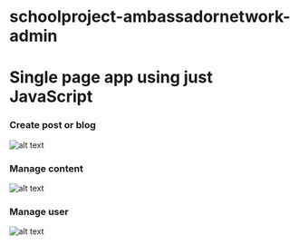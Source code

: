 # schoolproject-ambassadornetwork-admin

# Single page app using just JavaScript

### Create post or blog

![alt text](https://firebasestorage.googleapis.com/v0/b/stuff-46b0d.appspot.com/o/Screenshot%20from%202018-06-07%2016-32-57.png?alt=media&token=cf4b594a-9c32-47fc-829f-5b831af6098c)

### Manage content

![alt text](https://firebasestorage.googleapis.com/v0/b/stuff-46b0d.appspot.com/o/Screenshot%20from%202018-06-07%2016-33-09.png?alt=media&token=fc78b002-cb54-4e1e-9101-3526dd0632f3)

### Manage user

![alt text](https://firebasestorage.googleapis.com/v0/b/stuff-46b0d.appspot.com/o/Screenshot%20from%202018-06-07%2016-33-25.png?alt=media&token=aafeb373-4c7e-4b58-90f2-6330e66d5550)
